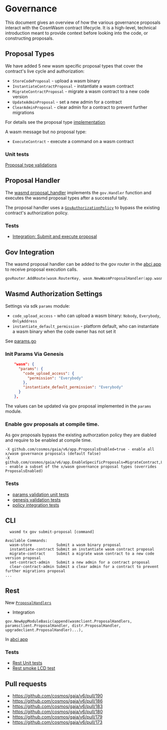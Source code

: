 # Governance

This document gives an overview of how the various governance
proposals interact with the CosmWasm contract lifecycle. It is
a high-level, technical introduction meant to provide context before
looking into the code, or constructing proposals. 

## Proposal Types
We have added 5 new wasm specific proposal types that cover the contract's live cycle and authorization:
 
* `StoreCodeProposal` - upload a wasm binary
* `InstantiateContractProposal` - instantiate a wasm contract
* `MigrateContractProposal` - migrate a wasm contract to a new code version
* `UpdateAdminProposal` - set a new admin for a contract
* `ClearAdminProposal` - clear admin for a contract to prevent further migrations

For details see the proposal type [implementation](https://github.com/cosmos/gaia/v6/blob/master/x/wasm/types/proposal.go)

A wasm message but no proposal type: 
* `ExecuteContract` - execute a command on a wasm contract

### Unit tests
[Proposal type validations](https://github.com/cosmos/gaia/v6/blob/master/x/wasm/types/proposal_test.go)

## Proposal Handler
The [wasmd proposal_handler](https://github.com/cosmos/gaia/v6/blob/master/x/wasm/keeper/proposal_handler.go) implements the `gov.Handler` function
and executes the wasmd proposal types after a successful tally.
 
The proposal handler uses a [`GovAuthorizationPolicy`](https://github.com/cosmos/gaia/v6/blob/master/x/wasm/keeper/authz_policy.go#L29) to bypass the existing contract's authorization policy.

### Tests
* [Integration: Submit and execute proposal](https://github.com/cosmos/gaia/v6/blob/master/x/wasm/keeper/proposal_integration_test.go)

## Gov Integration
The wasmd proposal handler can be added to the gov router in the [abci app](https://github.com/cosmos/gaia/v6/blob/master/app/app.go#L306)
to receive proposal execution calls. 
```go
govRouter.AddRoute(wasm.RouterKey, wasm.NewWasmProposalHandler(app.wasmKeeper, enabledProposals))
```

## Wasmd Authorization Settings

Settings via sdk `params` module: 
- `code_upload_access` - who can upload a wasm binary: `Nobody`, `Everybody`, `OnlyAddress`
- `instantiate_default_permission` - platform default, who can instantiate a wasm binary when the code owner has not set it 

See [params.go](https://github.com/cosmos/gaia/v6/blob/master/x/wasm/types/params.go)

### Init Params Via Genesis 

```json
    "wasm": {
      "params": {
        "code_upload_access": {
          "permission": "Everybody"
        },
        "instantiate_default_permission": "Everybody"
      }
    },
```

The values can be updated via gov proposal implemented in the `params` module.

### Enable gov proposals at **compile time**. 
As gov proposals bypass the existing authorzation policy they are diabled and require to be enabled at compile time. 
```
-X github.com/cosmos/gaia/v6/app.ProposalsEnabled=true - enable all x/wasm governance proposals (default false)
-X github.com/cosmos/gaia/v6/app.EnableSpecificProposals=MigrateContract,UpdateAdmin,ClearAdmin - enable a subset of the x/wasm governance proposal types (overrides ProposalsEnabled)
```

### Tests
* [params validation unit tests](https://github.com/cosmos/gaia/v6/blob/master/x/wasm/types/params_test.go)
* [genesis validation tests](https://github.com/cosmos/gaia/v6/blob/master/x/wasm/types/genesis_test.go)
* [policy integration tests](https://github.com/cosmos/gaia/v6/blob/master/x/wasm/keeper/keeper_test.go)

## CLI

```shell script
  wasmd tx gov submit-proposal [command]

Available Commands:
  wasm-store           Submit a wasm binary proposal
  instantiate-contract Submit an instantiate wasm contract proposal
  migrate-contract     Submit a migrate wasm contract to a new code version proposal
  set-contract-admin   Submit a new admin for a contract proposal
  clear-contract-admin Submit a clear admin for a contract to prevent further migrations proposal
...
```
## Rest
New [`ProposalHandlers`](https://github.com/cosmos/gaia/v6/blob/master/x/wasm/client/proposal_handler.go)

* Integration
```shell script
gov.NewAppModuleBasic(append(wasmclient.ProposalHandlers, paramsclient.ProposalHandler, distr.ProposalHandler, upgradeclient.ProposalHandler)...),
```
In [abci app](https://github.com/cosmos/gaia/v6/blob/master/app/app.go#L109)

### Tests
* [Rest Unit tests](https://github.com/cosmos/gaia/v6/blob/master/x/wasm/client/proposal_handler_test.go)
* [Rest smoke LCD test](https://github.com/cosmos/gaia/v6/blob/master/lcd_test/wasm_test.go)



## Pull requests
* https://github.com/cosmos/gaia/v6/pull/190
* https://github.com/cosmos/gaia/v6/pull/186
* https://github.com/cosmos/gaia/v6/pull/183
* https://github.com/cosmos/gaia/v6/pull/180
* https://github.com/cosmos/gaia/v6/pull/179
* https://github.com/cosmos/gaia/v6/pull/173
